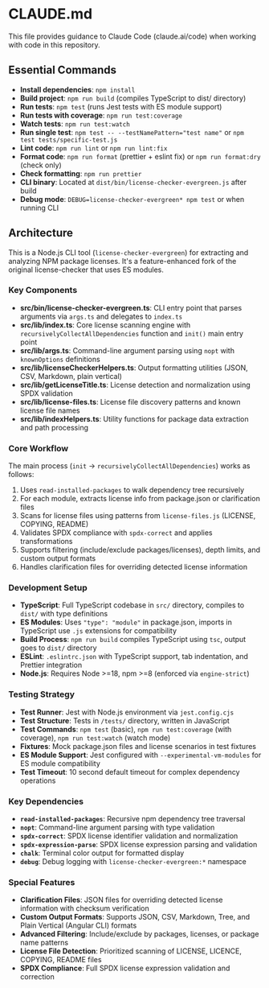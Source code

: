 # CLAUDE.md

This file provides guidance to Claude Code (claude.ai/code) when working with code in this repository.

## Essential Commands

- **Install dependencies**: `npm install`
- **Build project**: `npm run build` (compiles TypeScript to dist/ directory)
- **Run tests**: `npm test` (runs Jest tests with ES module support)
- **Run tests with coverage**: `npm run test:coverage`
- **Watch tests**: `npm run test:watch`
- **Run single test**: `npm test -- --testNamePattern="test name"` or `npm test tests/specific-test.js`
- **Lint code**: `npm run lint` or `npm run lint:fix`
- **Format code**: `npm run format` (prettier + eslint fix) or `npm run format:dry` (check only)
- **Check formatting**: `npm run prettier`
- **CLI binary**: Located at `dist/bin/license-checker-evergreen.js` after build
- **Debug mode**: `DEBUG=license-checker-evergreen* npm test` or when running CLI

## Architecture

This is a Node.js CLI tool (`license-checker-evergreen`) for extracting and analyzing NPM package licenses. It's a feature-enhanced fork of the original license-checker that uses ES modules.

### Key Components

- **src/bin/license-checker-evergreen.ts**: CLI entry point that parses arguments via `args.ts` and delegates to `index.ts`
- **src/lib/index.ts**: Core license scanning engine with `recursivelyCollectAllDependencies` function and `init()` main entry point
- **src/lib/args.ts**: Command-line argument parsing using `nopt` with `knownOptions` definitions
- **src/lib/licenseCheckerHelpers.ts**: Output formatting utilities (JSON, CSV, Markdown, plain vertical)
- **src/lib/getLicenseTitle.ts**: License detection and normalization using SPDX validation
- **src/lib/license-files.ts**: License file discovery patterns and known license file names
- **src/lib/indexHelpers.ts**: Utility functions for package data extraction and path processing

### Core Workflow

The main process (`init` → `recursivelyCollectAllDependencies`) works as follows:
1. Uses `read-installed-packages` to walk dependency tree recursively
2. For each module, extracts license info from package.json or clarification files
3. Scans for license files using patterns from `license-files.js` (LICENSE, COPYING, README)
4. Validates SPDX compliance with `spdx-correct` and applies transformations
5. Supports filtering (include/exclude packages/licenses), depth limits, and custom output formats
6. Handles clarification files for overriding detected license information

### Development Setup

- **TypeScript**: Full TypeScript codebase in `src/` directory, compiles to `dist/` with type definitions
- **ES Modules**: Uses `"type": "module"` in package.json, imports in TypeScript use `.js` extensions for compatibility
- **Build Process**: `npm run build` compiles TypeScript using `tsc`, output goes to `dist/` directory
- **ESLint**: `.eslintrc.json` with TypeScript support, tab indentation, and Prettier integration
- **Node.js**: Requires Node >=18, npm >=8 (enforced via `engine-strict`)

### Testing Strategy

- **Test Runner**: Jest with Node.js environment via `jest.config.cjs`
- **Test Structure**: Tests in `/tests/` directory, written in JavaScript
- **Test Commands**: `npm test` (basic), `npm run test:coverage` (with coverage), `npm run test:watch` (watch mode)
- **Fixtures**: Mock package.json files and license scenarios in test fixtures
- **ES Module Support**: Jest configured with `--experimental-vm-modules` for ES module compatibility
- **Test Timeout**: 10 second default timeout for complex dependency operations

### Key Dependencies

- **`read-installed-packages`**: Recursive npm dependency tree traversal
- **`nopt`**: Command-line argument parsing with type validation
- **`spdx-correct`**: SPDX license identifier validation and normalization
- **`spdx-expression-parse`**: SPDX license expression parsing and validation
- **`chalk`**: Terminal color output for formatted display
- **`debug`**: Debug logging with `license-checker-evergreen:*` namespace

### Special Features

- **Clarification Files**: JSON files for overriding detected license information with checksum verification
- **Custom Output Formats**: Supports JSON, CSV, Markdown, Tree, and Plain Vertical (Angular CLI) formats
- **Advanced Filtering**: Include/exclude by packages, licenses, or package name patterns
- **License File Detection**: Prioritized scanning of LICENSE, LICENCE, COPYING, README files
- **SPDX Compliance**: Full SPDX license expression validation and correction
